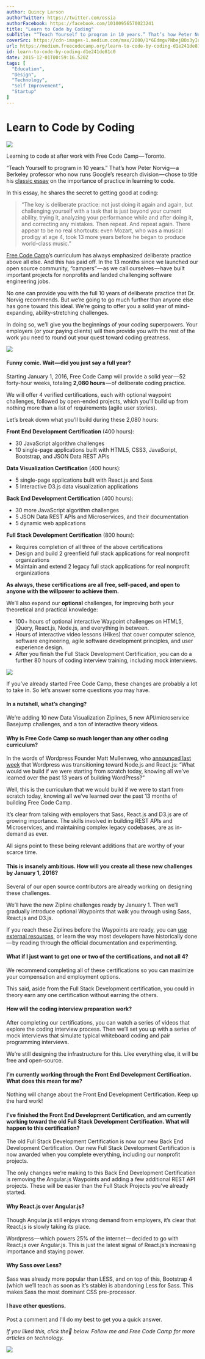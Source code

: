 ```yaml
---
author: Quincy Larson
authorTwitter: https://twitter.com/ossia
authorFacebook: https://facebook.com/10100956570023241
title: "Learn to Code by Coding"
subTitle: "“Teach Yourself to program in 10 years.” That’s how Peter Norvig — a Berkeley professor who now runs Google’s research division — chose t..."
coverSrc: https://cdn-images-1.medium.com/max/2000/1*6EdmgvPNbejBOo3yIuLrYw.jpeg
url: https://medium.freecodecamp.org/learn-to-code-by-coding-d1e241de81c0
id: learn-to-code-by-coding-d1e241de81c0
date: 2015-12-01T00:59:16.520Z
tags: [
  "Education",
  "Design",
  "Technology",
  "Self Improvement",
  "Startup"
]
---
```

# Learn to Code by Coding







![](https://cdn-images-1.medium.com/max/2000/1*6EdmgvPNbejBOo3yIuLrYw.jpeg)

Learning to code at after work with Free Code Camp — Toronto.







“Teach Yourself to program in 10 years.” That’s how Peter Norvig — a Berkeley professor who now runs Google’s research division — chose to title his [classic essay](http://norvig.com/21-days.html) on the importance of practice in learning to code.

In this essay, he shares the secret to getting good at coding:

> “The key is deliberate practice: not just doing it again and again, but challenging yourself with a task that is just beyond your current ability, trying it, analyzing your performance while and after doing it, and correcting any mistakes. Then repeat. And repeat again. There appear to be no real shortcuts: even Mozart, who was a musical prodigy at age 4, took 13 more years before he began to produce world-class music.”

[Free Code Camp](http://freecodecamp.com)’s curriculum has always emphasized deliberate practice above all else. And this has paid off. In the 13 months since we launched our open source community, “campers” — as we call ourselves — have built important projects for nonprofits and landed challenging software engineering jobs.

No one can provide you with the full 10 years of deliberate practice that Dr. Norvig recommends. But we’re going to go much further than anyone else has gone toward this ideal. We’re going to offer you a solid year of mind-expanding, ability-stretching challenges.

In doing so, we’ll give you the beginnings of your coding superpowers. Your employers (or your paying clients) will then provide you with the rest of the work you need to round out your quest toward coding greatness.



![](https://cdn-images-1.medium.com/max/1600/1*TWEjK-8fXse8_4lyz-2YRA.png)



#### Funny comic. Wait — did you just say a full year?

Starting January 1, 2016, Free Code Camp will provide a solid year — 52 forty-hour weeks, totaling **2,080 hours** — of deliberate coding practice.

We will offer 4 verified certifications, each with optional waypoint challenges, followed by open-ended projects, which you’ll build up from nothing more than a list of requirements (agile user stories).

Let’s break down what you’ll build during these 2,080 hours:

**Front End Development Certification** (400 hours):

*   30 JavaScript algorithm challenges
*   10 single-page applications built with HTML5, CSS3, JavaScript, Bootstrap, and JSON Data REST APIs

**Data Visualization Certification** (400 hours):

*   5 single-page applications built with React.js and Sass
*   5 Interactive D3.js data visualization applications

**Back End Development Certification** (400 hours):

*   30 more JavaScript algorithm challenges
*   5 JSON Data REST APIs and Microservices, and their documentation
*   5 dynamic web applications

**Full Stack Development Certification** (800 hours):

*   Requires completion of all three of the above certifications
*   Design and build 2 greenfield full stack applications for real nonprofit organizations
*   Maintain and extend 2 legacy full stack applications for real nonprofit organizations

**As always, these certifications are all free, self-paced, and open to anyone with the willpower to achieve them.**

We’ll also expand our **optional** challenges, for improving both your theoretical and practical knowledge:

*   100+ hours of optional interactive Waypoint challenges on HTML5, jQuery, React.js, Node.js, and everything in between.
*   Hours of interactive video lessons (Hikes) that cover computer science, software engineering, agile software development principles, and user experience design.
*   After you finish the Full Stack Development Certification, you can do a further 80 hours of coding interview training, including mock interviews.



![](https://cdn-images-1.medium.com/max/1600/1*8Sqvq6sMGx7IxPmZpBfjLQ.jpeg)



If you’ve already started Free Code Camp, these changes are probably a lot to take in. So let’s answer some questions you may have.

#### In a nutshell, what’s changing?

We’re adding 10 new Data Visualization Ziplines, 5 new API/microservice Basejump challenges, and a ton of interactive theory videos.

#### Why is Free Code Camp so much longer than any other coding curriculum?

In the words of Wordpress Founder Matt Mullenweg, who [announced last week](http://ma.tt/2015/11/dance-to-calypso/) that Wordpress was transitioning toward Node.js and React.js: “What would we build if we were starting from scratch today, knowing all we’ve learned over the past 13 years of building WordPress?”

Well, this is the curriculum that we would build if we were to start from scratch today, knowing all we’ve learned over the past 13 months of building Free Code Camp.

It’s clear from talking with employers that Sass, React.js and D3.js are of growing importance. The skills involved in building REST APIs and Microservices, and maintaining complex legacy codebases, are as in-demand as ever.

All signs point to these being relevant additions that are worthy of your scarce time.

#### This is insanely ambitious. How will you create all these new challenges by January 1, 2016?

Several of our open source contributors are already working on designing these challenges.

We’ll have the new Zipline challenges ready by January 1\. Then we’ll gradually introduce optional Waypoints that walk you through using Sass, React.js and D3.js.

If you reach these Ziplines before the Waypoints are ready, you can [use external resources](https://medium.freecodecamp.com/25-free-resources-for-new-javascript-developers-11342cf1f4df#.xg4w359xq), or learn the way most developers have historically done — by reading through the official documentation and experimenting.

#### What if I just want to get one or two of the certifications, and not all 4?

We recommend completing all of these certifications so you can maximize your compensation and employment options.

This said, aside from the Full Stack Development certification, you could in theory earn any one certification without earning the others.

#### How will the coding interview preparation work?

After completing our certifications, you can watch a series of videos that explore the coding interview process. Then we’ll set you up with a series of mock interviews that simulate typical whiteboard coding and pair programming interviews.

We’re still designing the infrastructure for this. Like everything else, it will be free and open-source.

#### I’m currently working through the Front End Development Certification. What does this mean for me?

Nothing will change about the Front End Development Certification. Keep up the hard work!

#### I’ve finished the Front End Development Certification, and am currently working toward the old Full Stack Development Certification. What will happen to this certification?

The old Full Stack Development Certification is now our new Back End Development Certification. Our new Full Stack Development Certification is now awarded when you complete everything, including our nonprofit projects.

The only changes we’re making to this Back End Development Certification is removing the Angular.js Waypoints and adding a few additional REST API projects. These will be easier than the Full Stack Projects you’ve already started.

#### Why React.js over Angular.js?

Though Angular.js still enjoys strong demand from employers, it’s clear that React.js is slowly taking its place.

Wordpress — which powers 25% of the internet — decided to go with React.js over Angular.js. This is just the latest signal of React.js’s increasing importance and staying power.

#### Why Sass over Less?

Sass was already more popular than LESS, and on top of this, Bootstrap 4 (which we’ll teach as soon as it’s stable) is abandoning Less for Sass. This makes Sass the most dominant CSS pre-processor.

#### I have other questions.

Post a comment and I’ll do my best to get you a quick answer.

_If you liked this, click the💚 below. Follow me and Free Code Camp for more articles on technology._



![](https://cdn-images-1.medium.com/max/1600/1*31StU5CNIHk8VDkSHWO6nA.gif)










